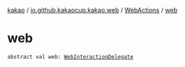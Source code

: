 [kakao](../../index.md) / [io.github.kakaocup.kakao.web](../index.md) / [WebActions](index.md) / [web](./web.md)

# web

`abstract val web: `[`WebInteractionDelegate`](../../io.github.kakaocup.kakao.delegate/-web-interaction-delegate/index.md)